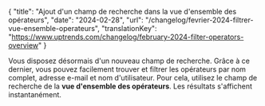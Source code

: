 {
"title": "Ajout d'un champ de recherche dans la vue d'ensemble des opérateurs",
"date": "2024-02-28",
"url": "/changelog/fevrier-2024-filtrer-vue-ensemble-operateurs",
"translationKey": "https://www.uptrends.com/changelog/february-2024-filter-operators-overview"
}

Vous disposez désormais d'un nouveau champ de recherche. Grâce à ce dernier, vous pouvez facilement trouver et filtrer les opérateurs par nom complet, adresse e-mail et nom d'utilisateur. Pour cela, utilisez le champ de recherche de la **vue d'ensemble des opérateurs**. Les résultats s'affichent instantanément.